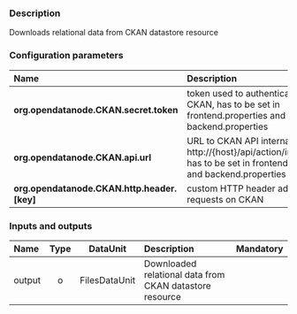 ### Description

Downloads relational data from CKAN datastore resource

### Configuration parameters

| Name | Description |
|:----|:----|
|**org.opendatanode.CKAN.secret.token** |token used to authenticate to CKAN, has to be set in frontend.properties and backend.properties |
|**org.opendatanode.CKAN.api.url** |URL to CKAN API internal_api, e.g. http://{host}/api/action/internal_api, has to be set in frontend.properties and backend.properties  |
|**org.opendatanode.CKAN.http.header.[key]** | custom HTTP header added to requests on CKAN |

### Inputs and outputs

|Name |Type | DataUnit | Description | Mandatory |
|:--------|:------:|:------:|:-------------|:---------------------:|
|output|o|FilesDataUnit|Downloaded relational data from CKAN datastore resource||